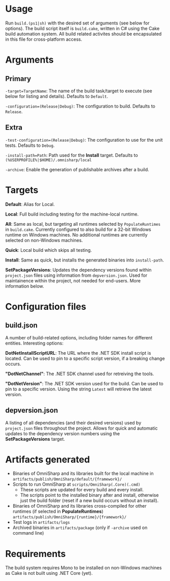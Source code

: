# Usage

Run `build.(ps1|sh)` with the desired set of arguments (see below for options).
The build script itself is `build.cake`, written in C# using the Cake build automation system.
All build related activites should be encapsulated in this file for cross-platform access.

# Arguments

## Primary

  `-target=TargetName`: The name of the build task/target to execute (see below for listing and details).
    Defaults to `Default`.

  `-configuration=(Release|Debug)`: The configuration to build.
    Defaults to `Release`.

## Extra

  `-test-configuration=(Release|Debug)`: The configuration to use for the unit tests.
    Defaults to `Debug`.
  
  `-install-path=Path`: Path used for the **Install** target.
    Defaults to `(%USERPROFILE%|$HOME)/.omnisharp/local`
  
  `-archive`: Enable the generation of publishable archives after a build.

# Targets

**Default**: Alias for Local.

**Local**: Full build including testing for the machine-local runtime.

**All**: Same as local, but targeting all runtimes selected by `PopulateRuntimes` in `build.cake`.
  Currently configured to also build for a 32-bit Windows runtime on Windows machines.
  No additional runtimes are currently selected on non-Windows machines.

**Quick**: Local build which skips all testing.

**Install**: Same as quick, but installs the generated binaries into `install-path`.

**SetPackageVersions**: Updates the dependency versions found within `project.json` files using information from `depversion.json`.
  Used for maintainence within the project, not needed for end-users. More information below.

# Configuration files

## build.json

A number of build-related options, including folder names for different entities. Interesting options:

**DotNetInstallScriptURL**: The URL where the .NET SDK install script is located.
  Can be used to pin to a specific script version, if a breaking change occurs.
  
**"DotNetChannel"**: The .NET SDK channel used for retreiving the tools.

**"DotNetVersion"**: The .NET SDK version used for the build. Can be used to pin to a specific version.
  Using the string `Latest` will retrieve the latest version.

## depversion.json

A listing of all dependencies (and their desired versions) used by `project.json` files throughout the project.
Allows for quick and automatic updates to the dependency version numbers using the **SetPackageVersions** target.

# Artifacts generated

* Binaries of OmniSharp and its libraries built for the local machine in `artifacts/publish/OmniSharp/default/{framework}/`
* Scripts to run OmniSharp at `scripts/OmniSharp(.Core)(.cmd)`
  * These scripts are updated for every build and every install.
  * The scripts point to the installed binary after and install, otherwise just the build folder (reset if a new build occurs without an install).
* Binaries of OmniSharp and its libraries cross-compiled for other runtimes (if selected in **PopulateRuntimes**) `artifacts/publish/OmniSharp/{runtime}/{framework}/`
* Test logs in `artifacts/logs`
* Archived binaries in `artifacts/package` (only if `-archive` used on command line)

# Requirements

The build system requires Mono to be installed on non-Windows machines as Cake is not built using .NET Core (yet).
